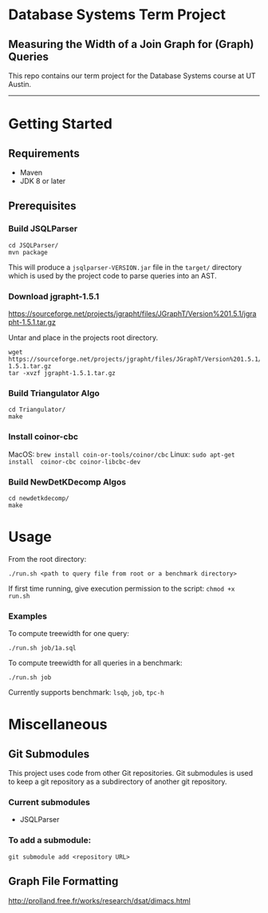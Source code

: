 
# Database Systems Term Project
## Measuring the Width of a Join Graph for (Graph) Queries 

This repo contains our term project for the Database Systems course at UT Austin.

---

# Getting Started

## Requirements
- Maven
- JDK 8 or later

## Prerequisites
### **Build JSQLParser**
```
cd JSQLParser/
mvn package
````

This will produce a `jsqlparser-VERSION.jar` file in the `target/` directory which is used by the project code to parse queries into an AST.


### **Download jgrapht-1.5.1**
https://sourceforge.net/projects/jgrapht/files/JGraphT/Version%201.5.1/jgrapht-1.5.1.tar.gz

Untar and place in the projects root directory.
```
wget https://sourceforge.net/projects/jgrapht/files/JGraphT/Version%201.5.1/jgrapht-1.5.1.tar.gz
tar -xvzf jgrapht-1.5.1.tar.gz
```

### **Build Triangulator Algo**
```
cd Triangulator/
make
```

### **Install coinor-cbc**
MacOS: `brew install coin-or-tools/coinor/cbc`
Linux: `sudo apt-get install  coinor-cbc coinor-libcbc-dev`

### **Build NewDetKDecomp Algos**
```
cd newdetkdecomp/
make
```

# Usage
From the root directory:
```
./run.sh <path to query file from root or a benchmark directory>
```

If first time running, give execution permission to the script:
`chmod +x run.sh`

### **Examples**
To compute treewidth for one query:
```
./run.sh job/1a.sql 
```
To compute treewidth for all queries in a benchmark:
```
./run.sh job
```

Currently supports benchmark: `lsqb`, `job`, `tpc-h`

# Miscellaneous
## Git Submodules
This project uses code from other Git repositories. Git submodules is used to keep a git repository as a subdirectory of another git repository. 

### Current submodules
- JSQLParser

### To add a submodule:
```
git submodule add <repository URL>
```

## Graph File Formatting
http://prolland.free.fr/works/research/dsat/dimacs.html